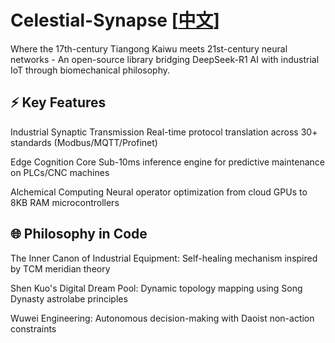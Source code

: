 # Celestial-Synapse [**[中文](README_zh.md)**]
Where the 17th-century Tiangong Kaiwu meets 21st-century neural networks - An open-source library bridging DeepSeek-R1 AI with industrial IoT through biomechanical philosophy.

## ⚡ Key Features

Industrial Synaptic Transmission
Real-time protocol translation across 30+ standards (Modbus/MQTT/Profinet)

Edge Cognition Core
Sub-10ms inference engine for predictive maintenance on PLCs/CNC machines

Alchemical Computing
Neural operator optimization from cloud GPUs to 8KB RAM microcontrollers

## 🌐 Philosophy in Code

The Inner Canon of Industrial Equipment: Self-healing mechanism inspired by TCM meridian theory

Shen Kuo's Digital Dream Pool: Dynamic topology mapping using Song Dynasty astrolabe principles

Wuwei Engineering: Autonomous decision-making with Daoist non-action constraints
